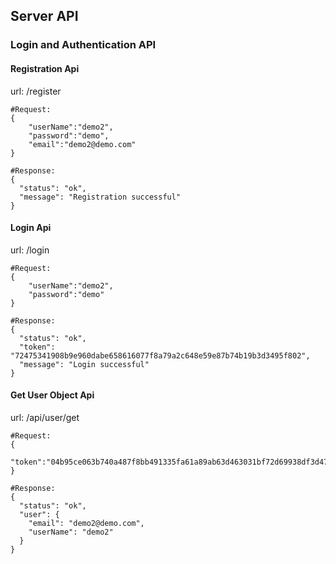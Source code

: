 
## Server API


### Login and Authentication API

#### Registration Api

url: /register

```
#Request:
{
    "userName":"demo2",
    "password":"demo",
    "email":"demo2@demo.com"
}

#Response:
{
  "status": "ok",
  "message": "Registration successful"
}
```

#### Login Api

url: /login

```
#Request:
{
    "userName":"demo2",
    "password":"demo"
}

#Response:
{
  "status": "ok",
  "token": "72475341908b9e960dabe658616077f8a79a2c648e59e87b74b19b3d3495f802",
  "message": "Login successful"
}
```

#### Get User Object Api

url: /api/user/get

```
#Request:
{
    "token":"04b95ce063b740a487f8bb491335fa61a89ab63d463031bf72d69938df3d4732"
}

#Response:
{
  "status": "ok",
  "user": {
    "email": "demo2@demo.com",
    "userName": "demo2"
  }
}
```